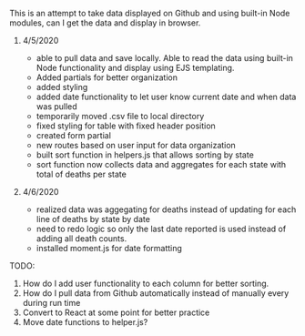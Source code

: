 This is an attempt to take data displayed on Github and using built-in Node modules, can I 
get the data and display in browser.


1) 4/5/2020 
    - able to pull data and save locally. Able to read the data using built-in Node functionality and display using EJS templating. 
    - Added partials for better organization
    - added styling
    - added date functionality to let user know current date and when data was pulled
    - temporarily moved .csv file to local directory
    - fixed styling for table with fixed header position
    - created form partial
    - new routes based on user input for data organization
    - built sort function in helpers.js that allows sorting by state
    - sort function now collects data and aggregates for each state with total of deaths per state

1) 4/6/2020
    - realized data was aggegating for deaths instead of updating for each line of deaths by state by date
    - need to redo logic so only the last date reported is used instead of adding all death counts.
    - installed moment.js for date formatting

TODO:

1) How do I add user functionality to each column for better sorting.
1) How do I pull data from Github automatically instead of manually every during run time
1) Convert to React at some point for better practice
1) Move date functions to helper.js?

